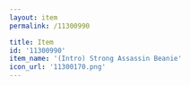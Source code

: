 ```yaml
---
layout: item
permalink: /11300990

title: Item
id: '11300990'
item_name: '(Intro) Strong Assassin Beanie'
icon_url: '11300170.png'
---
```

